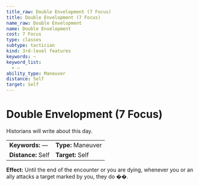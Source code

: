 ```yaml
---
title_raw: Double Envelopment (7 Focus)
title: Double Envelopment (7 Focus)
name_raw: Double Envelopment
name: Double Envelopment
cost: 7 Focus
type: classes
subtype: tactician
kind: 3rd-level features
keywords: —
keyword_list:
  - —
ability_type: Maneuver
distance: Self
target: Self
---
```


# Double Envelopment (7 Focus)

Historians will write about this day.

|                    |                    |
| :----------------- | :----------------- |
| **Keywords:** —    | **Type:** Maneuver |
| **Distance:** Self | **Target:** Self   |

**Effect:** Until the end of the encounter or you are dying, whenever you or an ally attacks a target marked by you, they do ��.
